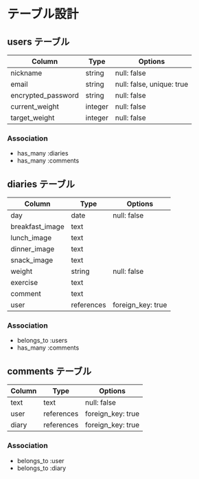 # テーブル設計

## users テーブル

| Column             | Type    | Options                   |
| ------------------ | ------- | ------------------------- |
| nickname           | string  | null: false               |
| email              | string  | null: false, unique: true |
| encrypted_password | string  | null: false               |
| current_weight     | integer | null: false               |
| target_weight      | integer | null: false               |

### Association

- has_many :diaries
- has_many :comments

## diaries テーブル

| Column          | Type       | Options           |
| --------------- | ---------- | ----------------- |
| day             | date       | null: false       |
| breakfast_image | text       |                   |
| lunch_image     | text       |                   |
| dinner_image    | text       |                   |
| snack_image     | text       |                   |
| weight          | string     | null: false       |
| exercise        | text       |                   |
| comment         | text       |                   |
| user            | references | foreign_key: true |
### Association

- belongs_to :users
- has_many :comments

## comments テーブル

| Column             | Type       | Options           |
| ------------------ | ---------- | ----------------- |
| text               | text       | null: false       |
| user               | references | foreign_key: true |
| diary              | references | foreign_key: true |

### Association

- belongs_to :user
- belongs_to :diary